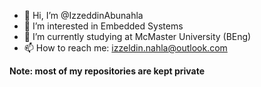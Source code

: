- 👋 Hi, I’m @IzzeddinAbunahla
- 👀 I’m interested in Embedded Systems
- 🌱 I’m currently studying at McMaster University (BEng)
- 📫 How to reach me: izzeldin.nahla@outlook.com


**Note: most of my repositories are kept private**
<!---
IzzeddinAbunahla/IzzeddinAbunahla is a ✨ special ✨ repository because its `README.md` (this file) appears on your GitHub profile.
You can click the Preview link to take a look at your changes.
--->
